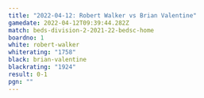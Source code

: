 ```yaml
---
title: "2022-04-12: Robert Walker vs Brian Valentine"
gamedate: 2022-04-12T09:39:44.282Z
match: beds-division-2-2021-22-bedsc-home
boardno: 1
white: robert-walker
whiterating: "1758"
black: brian-valentine
blackrating: "1924"
result: 0-1
pgn: ""
---
```

